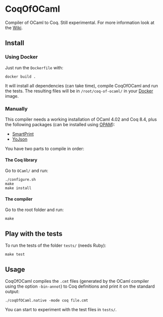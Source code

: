 # CoqOfOCaml

Compiler of OCaml to Coq. Still experimental. For more information look at the [Wiki](https://github.com/clarus/coq-of-ocaml/wiki).

## Install
### Using Docker
Just run the `Dockerfile` with:

    docker build .

It will install all dependencies (can take time), compile CoqOfOCaml and run the tests. The resulting files will be in `/root/coq-of-ocaml/` in your [Docker](https://www.docker.io/) image.

### Manually
This compiler needs a working installation of OCaml 4.02 and Coq 8.4, plus the following packages (can be installed using [OPAM](http://opam.ocaml.org/)):
* [SmartPrint](https://github.com/clarus/smart-print)
* [YoJson](http://mjambon.com/yojson.html)

You have two parts to compile in order:

#### The Coq library
Go to `OCaml/` and run:

    ./configure.sh
    make
    make install

#### The compiler
Go to the root folder and run:

    make

## Play with the tests
To run the tests of the folder `tests/` (needs Ruby):

    make test

## Usage
CoqOfOCaml compiles the `.cmt` files (generated by the OCaml compiler using the option `-bin-annot`) to Coq definitions and print it on the standard output:

    ./coqOfOCaml.native -mode coq file.cmt

You can start to experiment with the test files in `tests/`.
